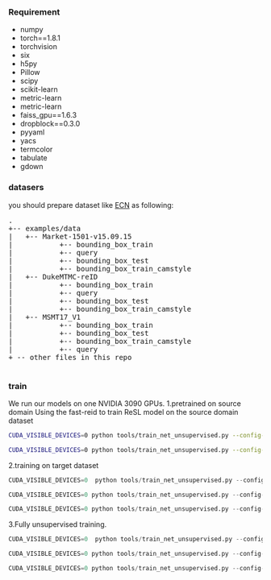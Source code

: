### Requirement

- numpy
- torch==1.8.1
- torchvision
- six
- h5py
- Pillow
- scipy
- scikit-learn
- metric-learn 
- metric-learn 
- faiss_gpu==1.6.3
- dropblock==0.3.0
- pyyaml
- yacs
- termcolor
- tabulate
- gdown

### datasers
you should prepare dataset like [ECN](https://github.com/zhunzhong07/ECN) as following:

<pre>
.
+-- examples/data
|   +-- Market-1501-v15.09.15
|           +-- bounding_box_train
|           +-- query
|           +-- bounding_box_test
|           +-- bounding_box_train_camstyle
|   +-- DukeMTMC-reID
|           +-- bounding_box_train
|           +-- query
|           +-- bounding_box_test
|           +-- bounding_box_train_camstyle
|   +-- MSMT17_V1
|           +-- bounding_box_train
|           +-- bounding_box_test
|           +-- bounding_box_train_camstyle
|           +-- query
+ -- other files in this repo

</pre>


### train
We run our models on one NVIDIA 3090 GPUs. 
1.pretrained on source domain
Using the fast-reid to train ReSL model on the source domain dataset

```bash
CUDA_VISIBLE_DEVICES=0 python tools/train_net_unsupervised.py --config-file configs/Unsupervised/sbs_R50_resl_duke_supervised.yml 

CUDA_VISIBLE_DEVICES=0 python tools/train_net_unsupervised.py --config-file configs/Unsupervised/sbs_R50_resl_market_supervised.yml 
```


2.training on target dataset

```python
CUDA_VISIBLE_DEVICES=0  python tools/train_net_unsupervised.py --config-file configs/Unsupervised/sbs_R50_resl_market.yml MODEL.WEIGHTS /path/to/checkpoint_file

CUDA_VISIBLE_DEVICES=0 python tools/train_net_unsupervised.py --config-file configs/Unsupervised/sbs_R50_resl_duke.yml  MODEL.WEIGHTS /path/to/checkpoint_file

CUDA_VISIBLE_DEVICES=0 python tools/train_net_unsupervised.py --config-file configs/Unsupervised/sbs_R50_resl_msmt17.yml  MODEL.WEIGHTS /path/to/checkpoint_file
```


3.Fully unsupervised training.


```python
CUDA_VISIBLE_DEVICES=0  python tools/train_net_unsupervised.py --config-file configs/Unsupervised/sbs_R50_resl_market.yml

CUDA_VISIBLE_DEVICES=0 python tools/train_net_unsupervised.py --config-file configs/Unsupervised/sbs_R50_resl_duke.yml 

CUDA_VISIBLE_DEVICES=0 python tools/train_net_unsupervised.py --config-file configs/Unsupervised/sbs_R50_resl_msmt17.yml
```